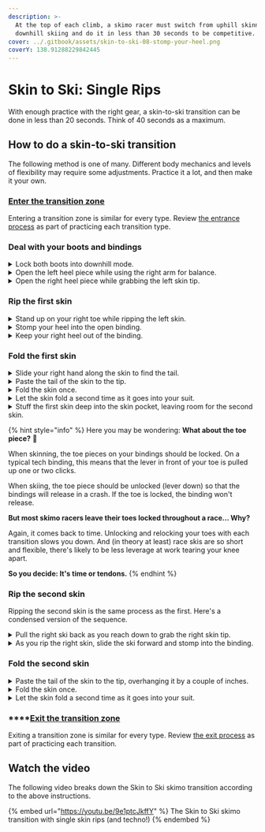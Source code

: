 ```yaml
---
description: >-
  At the top of each climb, a skimo racer must switch from uphill skinning to
  downhill skiing and do it in less than 30 seconds to be competitive.
cover: ../.gitbook/assets/skin-to-ski-08-stomp-your-heel.png
coverY: 138.91288229842445
---
```


# Skin to Ski: Single Rips

With enough practice with the right gear, a skin-to-ski transition can be done in less than 20 seconds. Think of 40 seconds as a maximum.

## How to do a skin-to-ski transition <a href="#how-to-do-a-skin-to-ski-transition-in-20-seconds" id="how-to-do-a-skin-to-ski-transition-in-20-seconds"></a>

The following method is one of many. Different body mechanics and levels of flexibility may require some adjustments. Practice it a lot, and then make it your own.

### [Enter the transition zone](entering-a-transition-zone.md)

Entering a transition zone is similar for every type. Review [the entrance process](entering-a-transition-zone.md) as part of practicing each transition type.

### Deal with your boots and bindings

<details>

<summary>Lock both boots into downhill mode.</summary>

![](../.gitbook/assets/skin-to-ski-04-lock-both-boots.png)

After placing your poles on the ground, move your hands straight to your boot levers. Lock them into downhill mode.

Do not stand up.

</details>

<details>

<summary>Open the left heel piece while using the right arm for balance.</summary>

![](../.gitbook/assets/skin-to-ski-05-open-left-heel-piece.png)

When your boots lock, your hands will be close to your bindings. Take advantage of their proximity. Reach back to open the heel piece of the left-hand binding. At the same time, extend your right arm for balance.

But don't try and open both bindings at once. That makes you crouch on two tip-toes which is unstable. Falling over wastes time.

</details>

<details>

<summary>Open the right heel piece while grabbing the left skin tip.</summary>

![](../.gitbook/assets/skin-to-ski-06-open-right-heel-piece.png)

Pull the left ski back toward you to grab the skin tip. As you grab the skin tip, unlock the heel piece of the right-hand binding.

</details>

### Rip the first skin

<details>

<summary>Stand up on your right toe while ripping the left skin.</summary>

![](../.gitbook/assets/skin-to-ski-07-stand-up-on-right-toe.png)

As you stand up on your right leg, slide the left ski forward as your left arm pulls backward. Sliding the ski forward will help remove the whole skin without having the tail stick and get caught under the ski.

</details>

<details>

<summary>Stomp your heel into the open binding.</summary>

![](../.gitbook/assets/skin-to-ski-08-stomp-your-heel.png)

As the skin comes free and the left ski goes forward, stomp your foot into the binding.

</details>

<details>

<summary>Keep your right heel out of the binding.</summary>

![](../.gitbook/assets/skin-to-ski-09-right-heel-out.png)

Stay on your right toe so that the right-hand binding doesn't lock prematurely. If it does, it'll make ripping the right skin more awkward. Keep your heel raised until you rip the right-hand skin.

</details>

### Fold the first skin

<details>

<summary>Slide your right hand along the skin to find the tail.</summary>

![](../.gitbook/assets/skin-to-ski-10-slide-your-right-hand.png)

While holding the skin tip with your left-hand, slide your right hand along the back of the skin until you can grab the tail. Extend your index finger along the back of the skin as you guide the tail toward the tip.

</details>

<details>

<summary>Paste the tail of the skin to the tip.</summary>

![](../.gitbook/assets/skin-to-ski-11-paste-the-tail.png)

Press the tip and tail together, but make sure the tail overhangs the tip by a couple of inches. The overhanging tail has two purposes:

* It's easier to grab the exposed tail and separate the glue at the next transition; and
* The overhanging tail can thaw next to your torso. (See step #\[two below this one])

</details>

<details>

<summary>Fold the skin once.</summary>

![](../.gitbook/assets/skin-to-ski-12-fold-the-skin-once.png)

Fold the skin neatly. Keep your skins organized to save time when you need to re-use them. Do not ball them up. Untangling skins costs more time than folding them.

</details>

<details>

<summary>Let the skin fold a second time as it goes into your suit.</summary>

![](../.gitbook/assets/skin-to-ski-13-fold-a-second-time.png)

With the skin folded once and grasped in the middle, the skin will fold a second time as it goes into the skin pocket. Position the skin so that the overhanging tail is against your torso. That way your body heat will melt any snow or ice on the tail and your base layer will absorb the moisture. With the next application, there's a much better chance of good adhesion.

Do not put skins in your pack. Taking your pack off is a total waste of time, and your skins won't thaw. Wasted time and icy skins ruin races.

</details>

<details>

<summary>Stuff the first skin deep into the skin pocket, leaving room for the second skin.</summary>

A neatly double-folded skin will leave enough room for a second. That way you can alternate pairs of skins and skin pockets from right to left with each transition.

</details>

{% hint style="info" %}
Here you may be wondering: **What about the toe piece?** 🤔

When skinning, the toe pieces on your bindings should be locked. On a typical tech binding, this means that the lever in front of your toe is pulled up one or two clicks.

When skiing, the toe piece should be unlocked (lever down) so that the bindings will release in a crash. If the toe is locked, the binding won't release.

**But most skimo racers leave their toes locked throughout a race... Why?**

Again, it comes back to time. Unlocking and relocking your toes with each transition slows you down. And (in theory at least) race skis are so short and flexible, there's likely to be less leverage at work tearing your knee apart.

**So you decide: It's time or tendons.**
{% endhint %}

### Rip the second skin

Ripping the second skin is the same process as the first. Here's a condensed version of the sequence.

<details>

<summary>Pull the right ski back as you reach down to grab the right skin tip.</summary>

![](../.gitbook/assets/skin-to-ski-15-pull-the-right-ski-back.png)

As with the left ski, pull the ski back and squat straight down to grab the skin rather than reaching forward. Squatting straight down is faster, easier, and more balanced.

</details>

<details>

<summary>As you rip the right skin, slide the ski forward and stomp into the binding.</summary>

![](../.gitbook/assets/skin-to-ski-16-stomp-into-the-binding.png)

</details>

### Fold the second skin

<details>

<summary>Paste the tail of the skin to the tip, overhanging it by a couple of inches.</summary>

![](../.gitbook/assets/skin-to-ski-17-paste-the-tail.png)

</details>

<details>

<summary>Fold the skin once.</summary>

![](../.gitbook/assets/skin-to-ski-18-fold-the-skin-once.png)

</details>

<details>

<summary>Let the skin fold a second time as it goes into your suit.</summary>

![](../.gitbook/assets/skin-to-ski-19-fold-a-second-time.png)

Because you stuffed the first skin deep into the skin pocket, there should be ample room for the second skin beside the first.

</details>

### ****[Exit the transition zone](exiting-a-transition-zone.md)

Exiting a transition zone is similar for every type. Review [the exit process](exiting-a-transition-zone.md) as part of practicing each transition.

## Watch the video

The following video breaks down the Skin to Ski skimo transition according to the above instructions.

{% embed url="https://youtu.be/9e1ptcJkffY" %}
The Skin to Ski skimo transition with single skin rips (and techno!)
{% endembed %}
